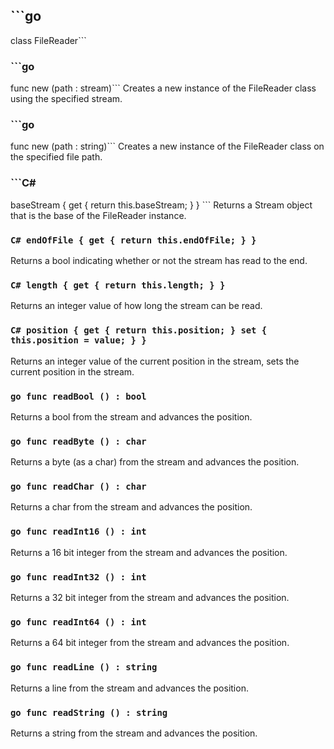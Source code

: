 ## ```go
class FileReader```

### ```go
func new (path : stream)```
Creates a new instance of the FileReader class using the specified stream.
### ```go
func new (path : string)```
Creates a new instance of the FileReader class on the specified file path.

### ```C#
baseStream { get { return this.baseStream; } } ```
Returns a Stream object that is the base of the FileReader instance.

### ```C# endOfFile { get { return this.endOfFile; } }```
Returns a bool indicating whether or not the stream has read to the end.

### ```C# length { get { return this.length; } }```
Returns an integer value of how long the stream can be read.

### ```C# position { get { return this.position; } set { this.position = value; } }```
Returns an integer value of the current position in the stream, sets the current
position in the stream.

### ```go func readBool () : bool```
Returns a bool from the stream and advances the position.

### ```go func readByte () : char```
Returns a byte (as a char) from the stream and advances the position.

### ```go func readChar () : char```
Returns a char from the stream and advances the position.

### ```go func readInt16 () : int```
Returns a 16 bit integer from the stream and advances the position.

### ```go func readInt32 () : int```
Returns a 32 bit integer from the stream and advances the position.

### ```go func readInt64 () : int```
Returns a 64 bit integer from the stream and advances the position.

### ```go func readLine () : string```
Returns a line from the stream and advances the position.

### ```go func readString () : string```
Returns a string from the stream and advances the position.
